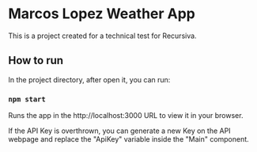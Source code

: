 # Marcos Lopez Weather App
This is a project created for a technical test for Recursiva.

## How to run
In the project directory, after open it, you can run:

### `npm start`
Runs the app in the http://localhost:3000 URL to view it in your browser.

If the API Key is overthrown, you can generate a new Key on the API webpage and replace the "ApiKey" variable inside the "Main" component.



